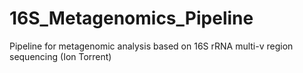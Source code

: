 # 16S_Metagenomics_Pipeline
Pipeline for metagenomic analysis based on 16S rRNA multi-v region sequencing (Ion Torrent)
